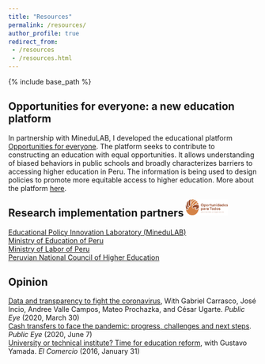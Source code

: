 ```yaml
---
title: "Resources"
permalink: /resources/
author_profile: true
redirect_from:
 - /resources
 - /resources.html
---
```


  {% include base_path %}

## Opportunities for everyone: a new education platform
In partnership with MineduLAB, I developed the educational platform [Opportunities for everyone](https://www.oportunidadesparatodos.pe). The platform seeks to contribute to constructing an education with equal opportunities. It allows understanding of biased behaviors in public schools and broadly characterizes barriers to accessing higher education in Peru. The information is being used to design policies to promote more equitable access to higher education. More about the platform [here](https://www.oportunidadesparatodos.pe/sobre-el-proyecto/).<br>
<figure class="third">
	<img class="img-responsive" style="float: right; margin: 0px 20px 20px 00px; width:20%" src="/images/OPT_3.0.png" width="50">
</figure>

## Research implementation partners
[Educational Policy Innovation Laboratory (MineduLAB)](http://www.minedu.gob.pe/minedulab/) <br>
[Ministry of Education of Peru](https://www.gob.pe/minedu)<br>
[Ministry of Labor of Peru](https://www.gob.pe/mtpe)<br>
[Peruvian National Council of Higher Education](https://www.gob.pe/sunedu)<br>
<!-- <figure class="half">
	<img class="img-responsive" style="float: right; margin: 0px 20px 20px 0px; width:20%;" src="/images/MTPE-800px-PCM-Trabajo.png" width="50">
	<img class="img-responsive" style="float: right; margin: 0px 20px 20px 00px; width:20%" src="/images/SUNEDU.png" width="50">
</figure> -->

## Opinion
[Data and transparency to fight the coronavirus](https://ojo-publico.com/1718/datos-y-transparencia-para-luchar-contra-el-coronavirus), With Gabriel Carrasco, José Incio, Andree Valle Campos, Mateo Prochazka, and César Ugarte. _Public Eye_ (2020, March 30)<br>
[Cash transfers to face the pandemic: progress, challenges and next steps](https://ojo-publico.com/1852/los-bonos-para-encarar-la-pandemia-avances-retos-y-siguientes-pasos). _Public Eye_ (2020, June 7)<br>
[University or technical institute? Time for education reform](https://elcomercio-pe.translate.goog/economia/peru/universidad-instituto-hora-reforma-educacion-209625-noticia/?_x_tr_sl=es&_x_tr_tl=en&_x_tr_hl=en&_x_tr_pto=sc), with Gustavo Yamada. _El Comercio_ (2016, January 31)
